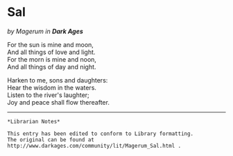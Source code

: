 # Sal

_by Magerum in **Dark Ages**_

For the sun is mine and moon,  
And all things of love and light.  
For the morn is mine and noon,  
And all things of day and night.  
  
Harken to me, sons and daughters:  
Hear the wisdom in the waters.  
Listen to the river's laughter;  
Joy and peace shall flow thereafter.  

***

```
*Librarian Notes*

This entry has been edited to conform to Library formatting.
The original can be found at http://www.darkages.com/community/lit/Magerum_Sal.html .
```
